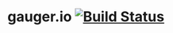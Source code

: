 # gauger.io [![Build Status](https://travis-ci.org/devgg/gauger.io.svg?branch=master)](https://travis-ci.org/devgg/gauger.io)

